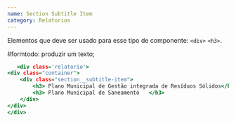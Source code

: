 ```yaml
---
name: Section Subtitle Item
category: Relatorios
---
```


Elementos que deve ser usado para esse tipo de componente: `<div>` `<h3>`.

#formtodo: produzir um texto;


```sectionsubtitleitem.html
   <div class='relatorio'>
<div class="container">
    <div class="section__subtitle-item">
        <h3> Plano Municipal de Gestão integrada de Resíduos Sólidos</h3>
        <h3> Plano Municipal de Saneamento   </h3>
    </div>
</div>
</div>


```
